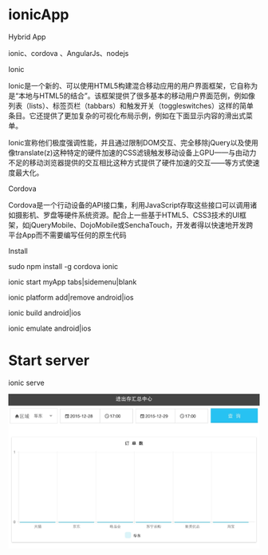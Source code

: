 # ionicApp


Hybrid App

ionic、cordova 、AngularJs、nodejs

Ionic

Ionic是一个新的、可以使用HTML5构建混合移动应用的用户界面框架，它自称为是“本地与HTML5的结合”。该框架提供了很多基本的移动用户界面范例，例如像列表（lists）、标签页栏（tabbars）和触发开关（toggleswitches）这样的简单条目。它还提供了更加复杂的可视化布局示例，例如在下面显示内容的滑出式菜单。

Ionic宣称他们极度强调性能，并且通过限制DOM交互、完全移除jQuery以及使用像translate(z)这种特定的硬件加速的CSS滤镜触发移动设备上GPU——与由动力不足的移动浏览器提供的交互相比这种方式提供了硬件加速的交互——等方式使速度最大化。


Cordova

Cordova是一个行动设备的API接口集，利用JavaScript存取这些接口可以调用诸如摄影机、罗盘等硬件系统资源。配合上一些基于HTML5、CSS3技术的UI框架，如jQueryMobile、DojoMobile或SenchaTouch，开发者得以快速地开发跨平台App而不需要编写任何的原生代码


Install

sudo npm install -g cordova ionic



ionic start myApp tabs|sidemenu|blank

ionic platform  add|remove    android|ios

ionic build android|ios

ionic emulate android|ios


# Start server

ionic serve 


![](https://github.com/EvanSole/ionicApp/blob/master/app.png)





